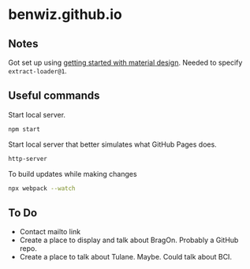 # benwiz.github.io

## Notes

Got set up using [getting started with material design](https://material.io/components/web/docs/getting-started/). Needed to specify `extract-loader@1`.

## Useful commands

Start local server.

```bash
npm start
```

Start local server that better simulates what GitHub Pages does.

```bash
http-server
```

To build updates while making changes

```bash
npx webpack --watch
```

## To Do

- Contact mailto link
- Create a place to display and talk about BragOn. Probably a GitHub repo.
- Create a place to talk about Tulane. Maybe. Could talk about BCI.
